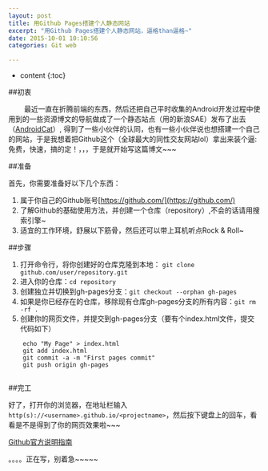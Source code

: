```yaml
---
layout: post
title: 用Github Pages搭建个人静态网站
excerpt: "用Github Pages搭建个人静态网站，逼格than逼格~"
date: 2015-10-01 10:10:56
categories: Git web

---
```



* content
{:toc}




##初衷

&nbsp;&nbsp;&nbsp;&nbsp;&nbsp;&nbsp;&nbsp; 
最近一直在折腾前端的东西，然后还把自己平时收集的Android开发过程中使用到的一些资源博文的导航做成了一个静态站点（用的新浪SAE）发布了出去（[AndroidCat](http://www.androidcat.com/)）, 得到了一些小伙伴的认同，也有一些小伙伴说也想搭建一个自己的网站，于是我想着把Github这个（全球最大的同性交友网站lol）拿出来装个逼:免费，快速，搞的定！，，，于是就开始写这篇博文~~~


##准备


首先，你需要准备好以下几个东西：

1. 属于你自己的Github账号[https://github.com/](https://github.com/)
2. 了解Github的基础使用方法，并创建一个仓库（repository）,不会的话请用搜索引擎~
3. 适宜的工作环境，舒展以下筋骨，然后还可以带上耳机听点Rock & Roll~


##步骤

1. 打开命令行，将你创建好的仓库克隆到本地： `git clone github.com/user/repository.git`
2. 进入你的仓库：`cd repository`
3. 创建独立并切换到gh-pages分支：`git checkout --orphan gh-pages`
4. 如果是你已经存在的仓库，移除现有仓库gh-pages分支的所有内容：`git rm -rf .`
5. 创建你的网页文件，并提交到gh-pages分支（要有个index.html文件，提交代码如下）

```
	echo "My Page" > index.html
	git add index.html
	git commit -a -m "First pages commit"
	git push origin gh-pages
	
```


##完工

好了，打开你的浏览器，在地址栏输入`http(s)://<username>.github.io/<projectname>`，然后按下键盘上的回车，看看是不是得到了你的网页效果啦~~~



[Github官方说明指南](https://help.github.com/articles/creating-project-pages-manually/)

。。。。正在写，别着急~~~~~